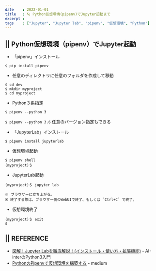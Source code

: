 ```yaml
---
date    : 2022-01-01
title   : 🪐 Python仮想環境(pipenv)でJupyter起動まで
excerpt : 
tags    : ["Jupyter", "Jupyter lab", "pipenv", "仮想環境", "Python"]
---
```


## || Python仮想環境（pipenv）でJupyter起動
* 「pipenv」インストール
```shell
$ pip install pipenv
```

* 任意のディレクトリに任意のフォルダを作成して移動
```shell
$ cd dev
$ mkdir myproject
$ cd myproject
```

* Python３系指定
```shell
$ pipenv --python 3
```
`$ pipenv --python 3.6` 任意のバージョン指定もできる

* 「JupyterLab」インストール
```shell
$ pipenv install jupyterlab
```

* 仮想環境起動
```shell
$ pipenv shell
(myproject)＄ 
```

* JupyterLab起動
```shell
(myproject)＄ jupyter lab
```
    ※ ブラウザーに立ち上がる。
    ※ 終了する際は、ブラウザー側のWebUIで終了、もしくは `Ctrl+C` で終了。

* 仮想環境終了
```shell
(myproject)＄ exit
$ 
```



## || REFERENCE
- [図解！Jupyter Labを徹底解説！(インストール・使い方・拡張機能)](https://ai-inter1.com/jupyter-lab/) - AI-interのPython3入門
- [PythonのPipenvで仮想環境を構築する](https://medium.com/p/2fbcd681f534#264c) - medium

